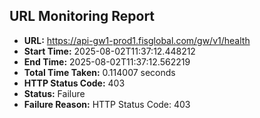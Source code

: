 ## URL Monitoring Report

- **URL:** https://api-gw1-prod1.fisglobal.com/gw/v1/health
- **Start Time:** 2025-08-02T11:37:12.448212
- **End Time:** 2025-08-02T11:37:12.562219
- **Total Time Taken:** 0.114007 seconds
- **HTTP Status Code:** 403
- **Status:** Failure
- **Failure Reason:** HTTP Status Code: 403
